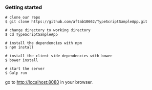 ### Getting started

```
# clone our repo
$ git clone https://github.com/aftab10662/TypeScriptSampleApp.git

# change directory to working directory
$ cd TypeScriptSampleApp

# install the dependencies with npm
$ npm install

# install the client side dependencies with bower
$ bower install

# start the server
$ Gulp run
```
go to [http://localhost:8080](http://localhost:8080) in your browser.